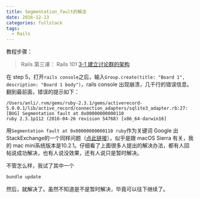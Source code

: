 ```yaml
---
title: Segmentation_fault的解法
date: 2016-12-13
categories: fullstack
tags:
  - Rails
---
```


教程步骤：

> Rails 第三课： Rails 101
> [3-1 建立讨论群的架构](https://fullstack.xinshengdaxue.com/posts/59)

在 step 5，打开`rails console`之后，输入`Group.create(title: "Board 1", description: "Board 1 body")`，rails console 出现崩溃，几千行的错误信息。翻到最前面，错误的提示如下：

```
/Users/anli/.rvm/gems/ruby-2.3.1/gems/activerecord-5.0.0.1/lib/active_record/connection_adapters/sqlite3_adapter.rb:27: [BUG] Segmentation fault at 0x00000000000110
ruby 2.3.1p112 (2016-04-26 revision 54768) [x86_64-darwin16]
```

用`Segmentation fault at 0x00000000000110 ruby`作为关键词 Google 出StackExchange的一个同样问题（[点此链接](http://stackoverflow.com/questions/39812707/segmentation-fault-with-rails-after-upgrading-to-os-sierra-possibly-related-to)），似乎是跟 macOS Sierra 有关，我的 mac mini系统版本是10.2.1。仔细看了上面很多人提出的解决办法，都有人回帖说成功解决，也有人说没效果，还有人说只是暂时解决。

不管怎么样，我试了其中一个

```ruby
bundle update
```

然后，就解决了。虽然不知道是不是暂时解决，毕竟可以往下继续了。
